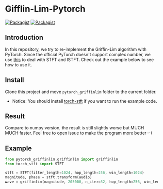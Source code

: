 # Gifflin-Lim-Pytorch 

[![Packagist](https://img.shields.io/badge/Pytorch-1.3.0-red.svg)]()
[![Packagist](https://img.shields.io/badge/Python-3.7.0-blue.svg)]()

Introduction
---
In this repository, we try to re-implement the Griffin-Lim algorithm with PyTorch. Since the official PyTorch doesn't support complex number, we use [this](https://github.com/pseeth/torch-stft) to deal with STFT and ISTFT. Check out the example below to see how to use it.

Install
---
Clone this project and move `pytorch_griffinlim` folder to the current folder. 
* Notice: You should install  [torch-stft](https://github.com/pseeth/torch-stft) if you want to run the example code.

Result
---
Compare to numpy version, the result is still slightly worse but MUCH MUCH faster. Feel free to open issue to make the program more better :-)

Example
---
```python
from pytorch_griffinlim.griffinlim import griffinlim
from torch_stft import STFT

stft = STFT(filter_length=1024, hop_length=256, win_length=1024)
magnitude, phase = stft.transform(audio)
wave = griffinlim(magnitude, 205000, n_iter=32, hop_length=256, win_length=1024, angles=None)
```